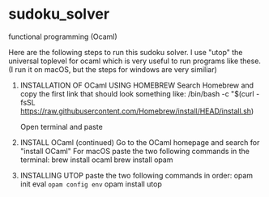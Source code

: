 # sudoku_solver
functional programming (Ocaml)

Here are the following steps to run this sudoku solver.
I use "utop" the universal toplevel for ocaml which is very useful to run programs like these.
(I run it on macOS, but the steps for windows are very similiar)

1. INSTALLATION OF OCaml USING HOMEBREW
    Search Homebrew and copy the first link that should look something like:
    /bin/bash -c "$(curl -fsSL https://raw.githubusercontent.com/Homebrew/install/HEAD/install.sh)
    
    Open terminal and paste
    
2. INSTALL OCaml (continued)
    Go to the OCaml homepage and search for "install OCaml"
    For macOS paste the two following commands in the terminal:
    brew install ocaml
    brew install opam 
    
3. INSTALLING UTOP
    paste the two following commands in order:
        opam init
        eval `opam config env`
        opam install utop
        

        
        
        
        
    
